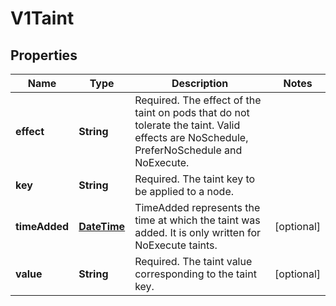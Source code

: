 
# V1Taint

## Properties
Name | Type | Description | Notes
------------ | ------------- | ------------- | -------------
**effect** | **String** | Required. The effect of the taint on pods that do not tolerate the taint. Valid effects are NoSchedule, PreferNoSchedule and NoExecute. | 
**key** | **String** | Required. The taint key to be applied to a node. | 
**timeAdded** | [**DateTime**](DateTime.md) | TimeAdded represents the time at which the taint was added. It is only written for NoExecute taints. |  [optional]
**value** | **String** | Required. The taint value corresponding to the taint key. |  [optional]



